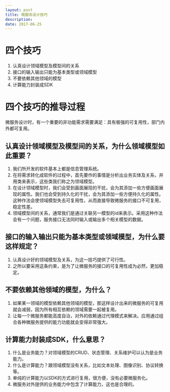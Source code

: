 ```yaml
---
layout: post
title: 微服务设计技巧
description: 
date: 2017-06-25
---
```


# 四个技巧

1. 认真设计领域模型及模型间的关系
2. 接口的输入输出只能为基本类型或领域模型
3. 不要依赖其他领域的模型
4. 计算能力封装成SDK

# 四个技巧的推导过程

微服务设计时，有一个重要的非功能需求需要满足：具有极强的可复用性，部门内外都可复用。

## 认真设计领域模型及模型间的关系，为什么领域模型如此重要？

1. 我们所开发的软件基本上都是信息管理系统。
2. 在将需求转化成软件的过程中，首先要作的事情是分析出业务实体及关系，并用类来表示，这些类我们称之为领域模型。
3. 在设计领域模型时，我们会受到画面展现的干扰，会为其添加一些方便画面展现的属性。我们也会受到持久化的干扰，会为其添加一些方便持久化的属性。这种作法会使领域模型失去可复用性，从而直接导致微服务的接口不可复用，稳定性差。
4. 领域模型间的关系，通常我们是通过关联另一模型的id来表示。采用这种作法会有一个问题，服务接口无法同时输入或输出多个相关模型的数据。

## 接口的输入输出只能为基本类型或领域模型，为什么要这样规定？

1. 认真设计好的领域模型及关系，为这一技巧提供了可行性。
2. 之所以要采用这条约束，是为了让微服务的接口的可复用性成为必然，更加稳定。

## 不要依赖其他领域的模型，为什么？

1. 如果某一领域的模型依赖其他领域的模型，那这样设计出来的微服务的可复用就会减弱，因为所有相互依赖的领域需要一起被复用。
2. 让每一个微服务都能高度自治，对外的依赖通过代理模式来解决。应用通过组合各种微服务提供的能力功能就会变得非常强大。

## 计算能力封装成SDK，什么意思？

1. 什么是业务能力？对领域模型的CRUD、状态管理、关系维护可以认为是业务能力。
2. 什么是计算能力？跟领域模型没有关系，比如文本处理、图像识别、协议转换等。
3. 单纯的计算能力以SDK的方式进行复用，很方便，没有必要微服务化。
4. 微服务对外提供的业务能力中包含了计算能力，这也是合理的。






